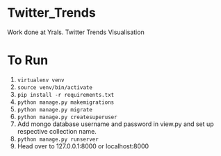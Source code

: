# Twitter_Trends
Work done at Yrals. Twitter Trends Visualisation 


# To Run
1. `virtualenv venv`
2. `source venv/bin/activate`
3. `pip install -r requirements.txt`	
4. `python manage.py makemigrations`
5. `python manage.py migrate`
6. `python manage.py createsuperuser`
7. Add mongo database username and password in view.py and set up respective collection name.
7. `python manage.py runserver`
8. Head over to 127.0.0.1:8000 or localhost:8000
